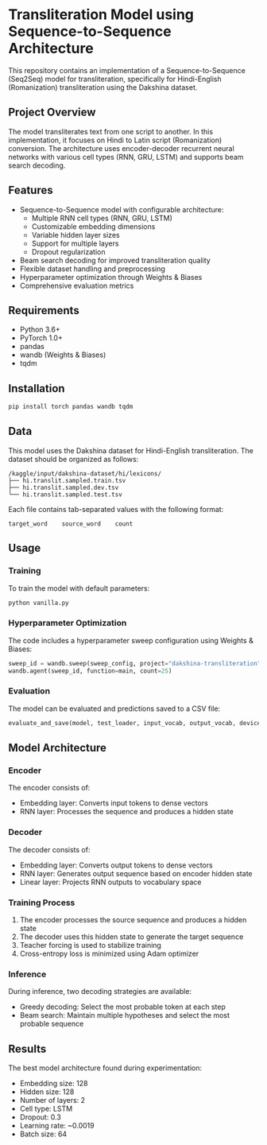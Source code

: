# Transliteration Model using Sequence-to-Sequence Architecture

This repository contains an implementation of a Sequence-to-Sequence (Seq2Seq) model for transliteration, specifically for Hindi-English (Romanization) transliteration using the Dakshina dataset.

## Project Overview

The model transliterates text from one script to another. In this implementation, it focuses on Hindi to Latin script (Romanization) conversion. The architecture uses encoder-decoder recurrent neural networks with various cell types (RNN, GRU, LSTM) and supports beam search decoding.

## Features

- Sequence-to-Sequence model with configurable architecture:
  - Multiple RNN cell types (RNN, GRU, LSTM)
  - Customizable embedding dimensions
  - Variable hidden layer sizes
  - Support for multiple layers
  - Dropout regularization
- Beam search decoding for improved transliteration quality
- Flexible dataset handling and preprocessing
- Hyperparameter optimization through Weights & Biases
- Comprehensive evaluation metrics

## Requirements

- Python 3.6+
- PyTorch 1.0+
- pandas
- wandb (Weights & Biases)
- tqdm

## Installation

```bash
pip install torch pandas wandb tqdm
```

## Data

This model uses the Dakshina dataset for Hindi-English transliteration. The dataset should be organized as follows:

```
/kaggle/input/dakshina-dataset/hi/lexicons/
├── hi.translit.sampled.train.tsv
├── hi.translit.sampled.dev.tsv
└── hi.translit.sampled.test.tsv
```

Each file contains tab-separated values with the following format:
```
target_word    source_word    count
```

## Usage

### Training

To train the model with default parameters:

```python
python vanilla.py
```

### Hyperparameter Optimization

The code includes a hyperparameter sweep configuration using Weights & Biases:

```python
sweep_id = wandb.sweep(sweep_config, project="dakshina-transliteration")
wandb.agent(sweep_id, function=main, count=25)
```

### Evaluation

The model can be evaluated and predictions saved to a CSV file:

```python
evaluate_and_save(model, test_loader, input_vocab, output_vocab, device, csv_path="test_predictions.csv")
```

## Model Architecture

### Encoder

The encoder consists of:
- Embedding layer: Converts input tokens to dense vectors
- RNN layer: Processes the sequence and produces a hidden state

### Decoder

The decoder consists of:
- Embedding layer: Converts output tokens to dense vectors
- RNN layer: Generates output sequence based on encoder hidden state
- Linear layer: Projects RNN outputs to vocabulary space

### Training Process

1. The encoder processes the source sequence and produces a hidden state
2. The decoder uses this hidden state to generate the target sequence
3. Teacher forcing is used to stabilize training
4. Cross-entropy loss is minimized using Adam optimizer

### Inference

During inference, two decoding strategies are available:
- Greedy decoding: Select the most probable token at each step
- Beam search: Maintain multiple hypotheses and select the most probable sequence

## Results

The best model architecture found during experimentation:
- Embedding size: 128
- Hidden size: 128
- Number of layers: 2
- Cell type: LSTM
- Dropout: 0.3
- Learning rate: ~0.0019
- Batch size: 64

